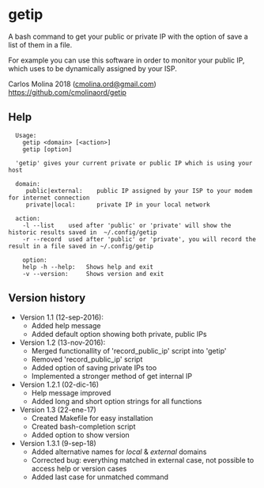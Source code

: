 # getip
A bash command to get your public or private IP with the option of save a list
of them in a file.

For example you can use this software in order to monitor your public IP,
which uses to be dynamically assigned by your ISP.

Carlos Molina 2018 (cmolina.ord@gmail.com)
https://github.com/cmolinaord/getip

## Help
```
  Usage:
    getip <domain> [<action>]
    getip [option]

  'getip' gives your current private or public IP which is using your host

  domain:
     public|external:    public IP assigned by your ISP to your modem for internet connection
     private|local:      private IP in your local network

  action:
    -l --list    used after 'public' or 'private' will show the historic results saved in  ~/.config/getip
    -r --record  used after 'public' or 'private', you will record the result in a file saved in ~/.config/getip

    option:
    help -h --help:   Shows help and exit
    -v --version:     Shows version and exit
```

## Version history

* Version 1.1 (12-sep-2016):
  * Added help message
  * Added default option showing both private, public IPs
* Version 1.2 (13-nov-2016):
  * Merged functionallity of 'record_public_ip' script into 'getip'
  * Removed 'record_public_ip' script
  * Added option of saving private IPs too
  * Implemented a stronger method of get internal IP
* Version 1.2.1 (02-dic-16)
  * Help message improved
  * Added long and short option strings for all functions
* Version 1.3 (22-ene-17)
  * Created Makefile for easy installation
  * Created bash-completion script
  * Added option to show version
* Version 1.3.1 (9-sep-18)
  * Added alternative names for *local* & *external* domains
  * Corrected bug: everything matched in external case, not possible to access help or version cases
  * Added last case for unmatched command
